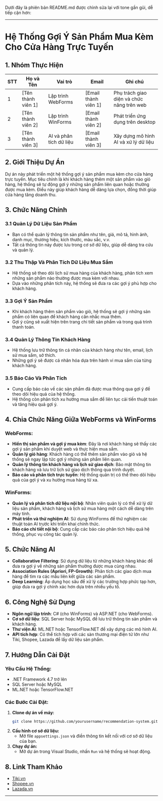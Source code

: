 Dưới đây là phiên bản README.md được chỉnh sửa lại với tone gần gũi, dễ tiếp cận hơn:

---

# Hệ Thống Gợi Ý Sản Phẩm Mua Kèm Cho Cửa Hàng Trực Tuyến

## 1. Nhóm Thực Hiện

| **STT** | **Họ và Tên**    | **Vai trò**             | **Email**               | **Ghi chú**                              |
|---------|------------------|-------------------------|-------------------------|------------------------------------------|
| 1       | [Tên thành viên 1] | Lập trình WebForms       | [Email thành viên 1]     | Phụ trách giao diện và chức năng trên web |
| 2       | [Tên thành viên 2] | Lập trình WinForms       | [Email thành viên 2]     | Phát triển ứng dụng trên desktop         |
| 3       | [Tên thành viên 3] | AI và phân tích dữ liệu  | [Email thành viên 3]     | Xây dựng mô hình AI và xử lý dữ liệu     |

## 2. Giới Thiệu Dự Án
Dự án này phát triển một hệ thống gợi ý sản phẩm mua kèm cho cửa hàng trực tuyến. Mục tiêu chính là khi khách hàng thêm một sản phẩm vào giỏ hàng, hệ thống sẽ tự động gợi ý những sản phẩm liên quan hoặc thường được mua kèm. Điều này giúp khách hàng dễ dàng lựa chọn, đồng thời giúp cửa hàng tăng doanh thu.

## 3. Chức Năng Chính

### 3.1 Quản Lý Dữ Liệu Sản Phẩm
- Bạn có thể quản lý thông tin sản phẩm như tên, giá, mô tả, hình ảnh, danh mục, thương hiệu, kích thước, màu sắc, v.v.
- Tất cả thông tin này được lưu trong cơ sở dữ liệu, giúp dễ dàng tra cứu và quản lý.

### 3.2 Thu Thập Và Phân Tích Dữ Liệu Mua Sắm
- Hệ thống sẽ theo dõi lịch sử mua hàng của khách hàng, phân tích xem những sản phẩm nào thường được mua kèm với nhau.
- Dựa vào những phân tích này, hệ thống sẽ đưa ra các gợi ý phù hợp cho khách hàng.

### 3.3 Gợi Ý Sản Phẩm
- Khi khách hàng thêm sản phẩm vào giỏ, hệ thống sẽ gợi ý những sản phẩm có liên quan để khách hàng cân nhắc mua thêm.
- Gợi ý cũng sẽ xuất hiện trên trang chi tiết sản phẩm và trong quá trình thanh toán.

### 3.4 Quản Lý Thông Tin Khách Hàng
- Hệ thống lưu trữ thông tin cá nhân của khách hàng như tên, email, lịch sử mua sắm, sở thích.
- Những gợi ý sẽ được cá nhân hóa dựa trên hành vi mua sắm của từng khách hàng.

### 3.5 Báo Cáo Và Phân Tích
- Cung cấp báo cáo về các sản phẩm đã được mua thông qua gợi ý để theo dõi hiệu quả của hệ thống.
- Hệ thống còn phân tích xu hướng mua sắm để liên tục cải tiến thuật toán và tăng hiệu quả gợi ý.

## 4. Chia Chức Năng Giữa WebForms và WinForms

### WebForms:
- **Hiển thị sản phẩm và gợi ý mua kèm**: Đây là nơi khách hàng sẽ thấy các gợi ý sản phẩm khi duyệt web và thực hiện mua sắm.
- **Quản lý giỏ hàng**: Khách hàng có thể thêm sản phẩm vào giỏ và hệ thống sẽ ngay lập tức gợi ý những sản phẩm liên quan.
- **Quản lý thông tin khách hàng và lịch sử giao dịch**: Bảo mật thông tin khách hàng và lưu trữ lịch sử giao dịch thông qua trình duyệt.
- **Báo cáo và phân tích trực tuyến**: Hệ thống quản trị có thể theo dõi hiệu quả của gợi ý và xu hướng mua hàng từ xa.

### WinForms:
- **Quản lý và phân tích dữ liệu nội bộ**: Nhân viên quản lý có thể xử lý dữ liệu sản phẩm, khách hàng và lịch sử mua hàng một cách dễ dàng trên máy tính.
- **Phát triển và thử nghiệm AI**: Sử dụng WinForms để thử nghiệm các thuật toán AI trước khi triển khai chính thức.
- **Báo cáo chi tiết nội bộ**: Cung cấp các báo cáo phân tích hiệu quả hệ thống, phục vụ công tác quản lý.

## 5. Chức Năng AI
- **Collaborative Filtering**: Sử dụng dữ liệu từ những khách hàng khác để đưa ra gợi ý về những sản phẩm thường được mua cùng nhau.
- **Association Rules (Apriori, FP-Growth)**: Phân tích các giao dịch mua hàng để tìm ra các mẫu liên kết giữa các sản phẩm.
- **Deep Learning**: Áp dụng học sâu để xử lý các trường hợp phức tạp hơn, giúp đưa ra gợi ý chính xác hơn dựa trên nhiều yếu tố.

## 6. Công Nghệ Sử Dụng
- **Ngôn ngữ lập trình**: C# (cho WinForms) và ASP.NET (cho WebForms).
- **Cơ sở dữ liệu**: SQL Server hoặc MySQL để lưu trữ thông tin sản phẩm và khách hàng.
- **Thư viện AI**: ML.NET hoặc TensorFlow.NET để xây dựng các mô hình AI.
- **API tích hợp**: Có thể tích hợp với các sàn thương mại điện tử lớn như Tiki, Shopee, Lazada để lấy dữ liệu sản phẩm.

## 7. Hướng Dẫn Cài Đặt

### Yêu Cầu Hệ Thống:
- .NET Framework 4.7 trở lên
- SQL Server hoặc MySQL
- ML.NET hoặc TensorFlow.NET

### Các Bước Cài Đặt:
1. **Clone dự án về máy:**
   ```bash
   git clone https://github.com/yourusername/recommendation-system.git
   ```
2. **Cấu hình cơ sở dữ liệu:**
   - Mở file `appsettings.json` và điền thông tin kết nối với cơ sở dữ liệu của bạn.
3. **Chạy dự án:**
   - Mở dự án trong Visual Studio, nhấn `Run` và hệ thống sẽ hoạt động.

## 8. Link Tham Khảo
- [Tiki.vn](https://tiki.vn)
- [Shopee.vn](https://shopee.vn)
- [Lazada.vn](https://lazada.vn)

---


